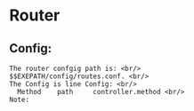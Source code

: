 # Router
## Config:
    The router confgig path is: <br/>
    $$EXEPATH/config/routes.conf. <br/>
    The Config is line Config: <br/>
      Method    path     controller.method <br/>
    Note:
      
